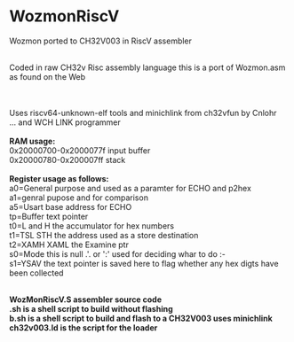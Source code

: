# WozmonRiscV
Wozmon ported to  CH32V003 in RiscV assembler<br><br>

Coded in raw CH32v Risc assembly language this is a port of
Wozmon.asm as found on the Web<br><br><br>

Uses riscv64-unknown-elf tools and minichlink from ch32vfun by Cnlohr<br>
... and WCH LINK programmer<br><br>
<b>RAM usage:</b><br>
0x20000700-0x2000077f input buffer<br>
0x20000780-0x200007ff stack<br><br>
<b>Register usage as follows:</b><br>
a0=General purpose and used as a paramter for ECHO and p2hex<br>
a1=genral pupose and for comparison<br>
a5=Usart base address for ECHO<br>
tp=Buffer text pointer<br>
t0=L and H the accumulator for hex numbers<br>
t1=TSL STH the address used as a store destination<br>
t2=XAMH XAML the Examine ptr<br>
s0=Mode this is null .'. or ':' used for deciding whar to do :-<br>
s1=YSAV the text pointer is saved here to flag whether any hex digts have been collected<br><br>

<b>WozMonRiscV.S assembler source code</b><br>
<b>.sh is a shell script to build without flashing</b><br>
<b>b.sh is a shell script to build and flash to a CH32V003 uses minichlink</b><br>
<b>ch32v003.ld is the script for the loader</b>

